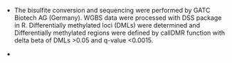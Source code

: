 * The bisulfite conversion and sequencing were performed by GATC Biotech AG (Germany). WGBS data were processed with DSS package in R. Differentially methylated loci (DMLs) were determined and Differentially methylated regions were defined by callDMR function with delta beta of DMLs >0.05 and q-value <0.0015.

* 
